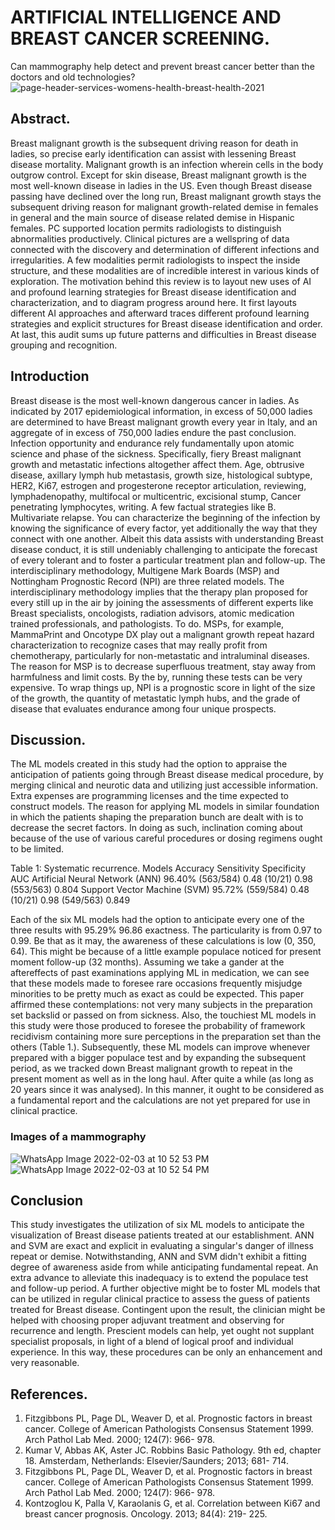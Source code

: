 # ARTIFICIAL INTELLIGENCE AND BREAST CANCER SCREENING.

Can mammography help detect and prevent breast cancer better than the doctors and old technologies?
![page-header-services-womens-health-breast-health-2021](https://user-images.githubusercontent.com/95467893/152143534-c740d356-6838-4648-a8e1-a84d159ce542.jpg)



## Abstract.
Breast malignant growth is the subsequent driving reason for death in ladies, so precise early identification can assist with lessening Breast disease mortality. Malignant growth is an infection wherein cells in the body outgrow control. Except for skin disease, Breast malignant growth is the most well-known disease in ladies in the US. Even though Breast disease passing have declined over the long run, Breast malignant growth stays the subsequent driving reason for malignant growth-related demise in females in general and the main source of disease related demise in Hispanic females. PC supported location permits radiologists to distinguish abnormalities productively. Clinical pictures are a wellspring of data connected with the discovery and determination of different infections and irregularities. A few modalities permit radiologists to inspect the inside structure, and these modalities are of incredible interest in various kinds of exploration. The motivation behind this review is to layout new uses of AI and profound learning strategies for Breast disease identification and characterization, and to diagram progress around here. It first layouts different AI approaches and afterward traces different profound learning strategies and explicit structures for Breast disease identification and order. At last, this audit sums up future patterns and difficulties in Breast disease grouping and recognition.

## Introduction
Breast disease is the most well-known dangerous cancer in ladies. As indicated by 2017 epidemiological information, in excess of 50,000 ladies are determined to have Breast malignant growth every year in Italy, and an aggregate of in excess of 750,000 ladies endure the past conclusion. Infection opportunity and endurance rely fundamentally upon atomic science and phase of the sickness. Specifically, fiery Breast malignant growth and metastatic infections altogether affect them. Age, obtrusive disease, axillary lymph hub metastasis, growth size, histological subtype, HER2, Ki67, estrogen and progesterone receptor articulation, reviewing, lymphadenopathy, multifocal or multicentric, excisional stump, Cancer penetrating lymphocytes, writing. A few factual strategies like B. Multivariate relapse. You can characterize the beginning of the infection by knowing the significance of every factor, yet additionally the way that they connect with one another. Albeit this data assists with understanding Breast disease conduct, it is still undeniably challenging to anticipate the forecast of every tolerant and to foster a particular treatment plan and follow-up. The interdisciplinary methodology, Multigene Mark Boards (MSP) and Nottingham Prognostic Record (NPI) are three related models. The interdisciplinary methodology implies that the therapy plan proposed for every still up in the air by joining the assessments of different experts like Breast specialists, oncologists, radiation advisors, atomic medication trained professionals, and pathologists. To do. MSPs, for example, MammaPrint and Oncotype DX play out a malignant growth repeat hazard characterization to recognize cases that may really profit from chemotherapy, particularly for non-metastatic and intraluminal diseases. The reason for MSP is to decrease superfluous treatment, stay away from harmfulness and limit costs. By the by, running these tests can be very expensive. To wrap things up, NPI is a prognostic score in light of the size of the growth, the quantity of metastatic lymph hubs, and the grade of disease that evaluates endurance among four unique prospects.

## Discussion.
The ML models created in this study had the option to appraise the anticipation of patients going through Breast disease medical procedure, by merging clinical and neurotic data and utilizing just accessible information. Extra expenses are programming licenses and the time expected to construct models. The reason for applying ML models in similar foundation in which the patients shaping the preparation bunch are dealt with is to decrease the secret factors. In doing as such, inclination coming about because of the use of various careful procedures or dosing regimens ought to be limited.

Table 1: Systematic recurrence.
Models	Accuracy	Sensitivity	Specificity	AUC
Artificial Neural Network (ANN)	96.40% (563/584)	0.48 (10/21)	0.98 (553/563)	0.804
Support Vector Machine (SVM)	95.72% (559/584)	0.48 (10/21)	0.98 (549/563)	0.849


Each of the six ML models had the option to anticipate every one of the three results with 95.29% 96.86 exactness. The particularity is from 0.97 to 0.99. Be that as it may, the awareness of these calculations is low (0, 350, 64). This might be because of a little example populace noticed for present moment follow-up (32 months). Assuming we take a gander at the aftereffects of past examinations applying ML in medication, we can see that these models made to foresee rare occasions frequently misjudge minorities to be pretty much as exact as could be expected. This paper affirmed these contemplations: not very many subjects in the preparation set backslid or passed on from sickness. Also, the touchiest ML models in this study were those produced to foresee the probability of framework recidivism containing more sure perceptions in the preparation set than the others (Table 1.). Subsequently, these ML models can improve whenever prepared with a bigger populace test and by expanding the subsequent period, as we tracked down Breast malignant growth to repeat in the present moment as well as in the long haul. After quite a while (as long as 20 years since it was analysed). In this manner, it ought to be considered as a fundamental report and the calculations are not yet prepared for use in clinical practice.
### Images of a mammography
![WhatsApp Image 2022-02-03 at 10 52 53 PM](https://user-images.githubusercontent.com/95467893/152436749-c112b77f-16a1-4a0d-a0ed-7492b2e1147a.jpeg) 
 ![WhatsApp Image 2022-02-03 at 10 52 54 PM](https://user-images.githubusercontent.com/95467893/152436975-4639b8db-4206-4dba-9b48-c77e0b6bc9fd.jpeg)



## Conclusion
This study investigates the utilization of six ML models to anticipate the visualization of Breast disease patients treated at our establishment. ANN and SVM are exact and explicit in evaluating a singular's danger of illness repeat or demise. Notwithstanding, ANN and SVM didn't exhibit a fitting degree of awareness aside from while anticipating fundamental repeat. An extra advance to alleviate this inadequacy is to extend the populace test and follow-up period. A further objective might be to foster ML models that can be utilized in regular clinical practice to assess the guess of patients treated for Breast disease. Contingent upon the result, the clinician might be helped with choosing proper adjuvant treatment and observing for recurrence and length. Prescient models can help, yet ought not supplant specialist proposals, in light of a blend of logical proof and individual experience. In this way, these procedures can be only an enhancement and very reasonable.

## References.
1. Fitzgibbons PL, Page DL, Weaver D, et al. Prognostic factors in breast cancer. College of American Pathologists Consensus Statement 1999. Arch Pathol Lab Med. 2000; 124(7): 966- 978.
2. Kumar V, Abbas AK, Aster JC. Robbins Basic Pathology. 9th ed, chapter 18. Amsterdam, Netherlands: Elsevier/Saunders; 2013; 681- 714.
4. Fitzgibbons PL, Page DL, Weaver D, et al. Prognostic factors in breast cancer. College of American Pathologists Consensus Statement 1999. Arch Pathol Lab Med. 2000; 124(7): 966- 978.
5. Kontzoglou K, Palla V, Karaolanis G, et al. Correlation between Ki67 and breast cancer prognosis. Oncology. 2013; 84(4): 219- 225. 
